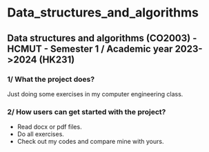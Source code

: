 # Data_structures_and_algorithms
## Data structures and algorithms (CO2003) - HCMUT - Semester 1 / Academic year 2023->2024 (HK231)

### 1/ What the project does?
Just doing some exercises in my computer engineering class.

### 2/ How users can get started with the project?
+ Read docx or pdf files.<br/>
+ Do all exercises.<br/>
+ Check out my codes and compare mine with yours.
